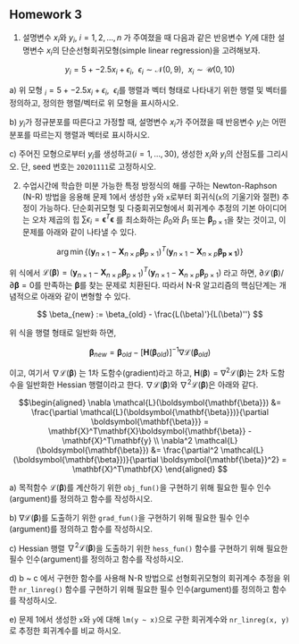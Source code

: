## Homework 3

1. 설명변수 $x_i$와 $y_i$, $i = 1, 2, \ldots, n$ 가 주여졌을 때 다음과 같은 반응변수 $Y_i$에 대한 설명변수 $x_i$의 단순선형회귀모형(simple linear regression)을 
고려해보자. 


$$
y_{i} = 5 + -2.5 x_i + \epsilon_i, ~~ \epsilon_i \sim \mathcal{N}(0, 9), ~~ x_i \sim \mathcal{U}(0, 10)
$$

a) 위 모형 $_{i} = 5 + -2.5 x_i + \epsilon_i, ~~ \epsilon_i$를 행렬과 벡터 형태로 나타내기 위한 행렬 및 벡터를 정의하고, 정의한 행렬/벡터로 위 모형을 표시하시오. 


<!-- > - $\mathbf{y}_{n \times 1} = [y_1, \ldots, y_n]^T$ -->
<!-- > - $\mathbf{X}_{n \times 2} = [\mathbf{1}, \mathbf{x}]$, $\mathbf{x} = [x_1, \ldots, x_n]^T$ -->
<!-- > - $\boldsymbol{\mathbf{\beta}}_{2 \times 1} = [5, -2.5]^T$ -->
<!-- > - $\boldsymbol{\mathbf{\epsilon}}_{n \times 1} = [\epsilon_1, \ldots, \epsilon_n]^T$ -->



<!-- $$ -->
<!--  \mathbf{y} = \mathbf{X}\boldsymbol{\mathbf{\beta}} + \boldsymbol{\mathbf{\epsilon}} -->
<!-- $$ -->


b) $y_i$가 정규분포를 따른다고 가정할 때, 설명변수 $x_i$가 주어졌을 때 반응변수 $y_i$는 어떤 분포를 따르는지 행렬과 벡터로 표시하시오. 



<!-- $$ -->
<!--  \mathbf{y} \sim \mathcal{N} \left (\mathbf{X}\boldsymbol{\mathbf{\beta}}, 9\mathbf{I}_{n \times n} \right ) -->
<!-- $$ -->



c) 주어진 모형으로부터 $y_i$를 생성하고($i=1,\ldots, 30$), 생성한 $x_i$와 $y_i$의 산점도를 그리시오. 단, seed 번호는 `20201111`로 고정하시오. 



<!-- ```{r} -->
<!-- set.seed(20201111) -->
<!-- n_sample <- 30 -->
<!-- btrue <- c(5.0, -2.5) -->
<!-- x <- runif(n_sample, 0, 10) -->
<!-- e <- rnorm(n_sample, 0, 9) -->
<!-- y <- drop(cbind(1, x) %*% btrue) + e -->
<!-- plot(x, y) -->


<!-- ``` -->




2. 수업시간에 학습한 미분 가능한 특정 방정식의 해를 구하는 Newton-Raphson (N-R) 방법을 응용해 문제 1에서 생성한 `y`와 `x`로부터 회귀식(`x`의 기울기와 절편) 추정이 가능하다. 
단순회귀모형 및 다중회귀모형에서 회귀계수 추정의 기본 아이디어는 오차 제곱의 힙 $\sum\epsilon_i = \boldsymbol{\mathbf{\epsilon}}^T\boldsymbol{\mathbf{\epsilon}}$ 를 
최소화하는 $\beta_0$와 $\beta_1$ 또는 $\boldsymbol{\mathbf{\beta}}_{p\times 1}$을 찾는 것이고, 이 문제를 아래와 같이 나타낼 수 있다. 

$$
 \arg \min \left\{ (\mathbf{y}_{n \times 1} - \mathbf{X}_{n \times p}\boldsymbol{\mathbf{\beta}}_{p \times 1})^T
 (\mathbf{y}_{n \times 1} - \mathbf{X}_{n \times p}\boldsymbol{\mathbf{\beta}_{p \times 1}}) \right \}
$$

위 식에서 $\mathcal{L}(\boldsymbol{\mathbf{\beta}}) = (\mathbf{y}_{n \times 1} - \mathbf{X}_{n \times p}\boldsymbol{\mathbf{\beta}}_{p \times 1})^T
(\mathbf{y}_{n \times 1} - \mathbf{X}_{n \times p}\boldsymbol{\mathbf{\beta}}_{p \times 1})$ 라고 하면, 
$\partial \mathcal{L}(\boldsymbol{\mathbf{\beta}})/\partial \boldsymbol{\mathbf{\beta}} = 0$를 만족하는 $\boldsymbol{\mathbf{\beta}}$를 찾는 문제로 치환된다. 따라서 N-R 
알고리즘의 핵심단계는 개념적으로 아래와 같이 변형할 수 있다. 


$$
 \beta_{new} := \beta_{old} - \frac{L(\beta)'}{L(\beta)''}
$$

위 식을 행렬 형태로 일반화 하면, 


$$
\boldsymbol{\mathbf{\beta}}_{new} = \boldsymbol{\mathbf{\beta}}_{old} - [\mathbf{H}(\boldsymbol{\mathbf{\beta}}_{old})]^{-1} \nabla \mathcal{L} (\boldsymbol{\mathbf{\beta}}_{old})
$$


이고, 여기서  $\nabla \mathcal{L} (\boldsymbol{\mathbf{\beta}})$ 는 1차 도함수(gradient)라고 하고, 
$\mathbf{H}(\boldsymbol{\mathbf{\beta}}) = \nabla^2 \mathcal{L}(\boldsymbol{\mathbf{\beta}})$는 2차 도함수을 일반화한 Hessian 행렬이라고 한다. 
$\nabla \mathcal{L}(\boldsymbol{\mathbf{\beta}})$와 $\nabla^2 \mathcal{L}(\boldsymbol{\mathbf{\beta}})$은 아래와 같다. 


$$\begin{aligned}
\nabla \mathcal{L}(\boldsymbol{\mathbf{\beta}}) &= \frac{\partial \mathcal{L}(\boldsymbol{\mathbf{\beta}})}{\partial \boldsymbol{\mathbf{\beta}}} = 
\mathbf{X}^T\mathbf{X}\boldsymbol{\mathbf{\beta}} - \mathbf{X}^T\mathbf{y} \\
\nabla^2 \mathcal{L}(\boldsymbol{\mathbf{\beta}}) &= \frac{\partial^2 \mathcal{L}(\boldsymbol{\mathbf{\beta}})}{\partial \boldsymbol{\mathbf{\beta}}^2} = 
\mathbf{X}^T\mathbf{X}
\end{aligned}
$$

a) 목적함수 $\mathcal{L}(\boldsymbol{\mathbf{\beta}})$를 계산하기 위한 `obj_fun()`을 구현하기 위해 필요한 필수 인수(argument)를 정의하고 함수를 작성하시오. 


b) $\nabla \mathcal{L}(\boldsymbol{\mathbf{\beta}})$를 도출하기 위한 `grad_fun()`을 구현하기 위해 필요한 필수 인수(argument)를 정의하고 함수를 작성하시오. 


c) Hessian 행렬 $\nabla^2 \mathcal{L}(\boldsymbol{\mathbf{\beta}})$을 도출하기 위한 `hess_fun()` 함수를 구현하기 위해 필요한 필수 인수(argument)를 정의하고 함수를 작성하시오. 


d) b ~ c 에서 구현한 함수를 사용해 N-R 방법으로 선형회귀모형의 회귀계수 추정을 위한 `nr_linreg()` 함수를 구현하기 위해 필요한 필수 인수(argument)를 정의하고 함수를 작성하시오.  


e) 문제 1에서 생성한 `x`와 `y`에 대해 `lm(y ~ x)`으로 구한 회귀계수와 `nr_linreg(x, y)`로 추정한 회귀계수를 비교 하시오. 




<!-- 3. 스타 크래프트의 프로토스 종족의 유닛 다크 탬플러는 스스로를 숨길 수 있을 뿐 아니라 막강한 공격력(40 +- 3)을 갖고 있다.  -->
<!-- 다크 탬플러가 정찰 중 언덕 위에서 저그 진지를 순찰 중인 히드라리스크를 발견했다. 히드라리스크의 체력은 80 이다.  -->







